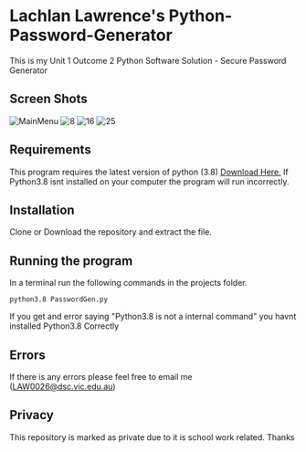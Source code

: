 # Lachlan Lawrence's Python-Password-Generator
This is my Unit 1 Outcome 2 Python Software Solution - Secure Password Generator

## Screen Shots
![MainMenu](https://i.imgur.com/9okn0pU.png)
![8](https://i.imgur.com/hNB0Msn.png)
![16](https://i.imgur.com/7Qbleli.png)
![25](https://i.imgur.com/ILojn9i.png)



## Requirements
This program requires the latest version of python (3.8) [Download Here.](https://www.python.org/downloads/) If Python3.8 isnt installed on your computer the program will run incorrectly.

## Installation
Clone or Download the repository and extract the file.

## Running the program
In a terminal run the following commands in the projects folder.
```console
python3.8 PasswordGen.py
```
If you get and error saying "Python3.8 is not a internal command" you havnt installed Python3.8 Correctly

## Errors
If there is any errors please feel free to email me (LAW0026@dsc.vic.edu.au)

## Privacy
This repository is marked as private due to it is school work related. Thanks
